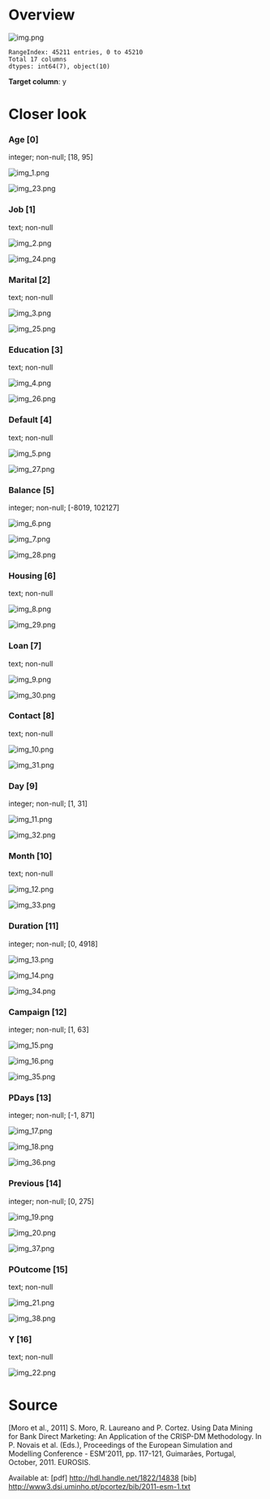 # Overview

![img.png](img.png)

```text
RangeIndex: 45211 entries, 0 to 45210
Total 17 columns
dtypes: int64(7), object(10)
```

**Target column**: y

# Closer look

### Age [0]

integer; non-null; [18, 95]

![img_1.png](img_1.png)

![img_23.png](img_23.png)

### Job [1]

text; non-null

![img_2.png](img_2.png)

![img_24.png](img_24.png)

### Marital [2]

text; non-null

![img_3.png](img_3.png)

![img_25.png](img_25.png)

### Education [3]

text; non-null

![img_4.png](img_4.png)

![img_26.png](img_26.png)

### Default [4]

text; non-null

![img_5.png](img_5.png)

![img_27.png](img_27.png)

### Balance [5]

integer; non-null; [-8019, 102127]

![img_6.png](img_6.png)

![img_7.png](img_7.png)

![img_28.png](img_28.png)

### Housing [6]

text; non-null

![img_8.png](img_8.png)

![img_29.png](img_29.png)

### Loan [7]

text; non-null

![img_9.png](img_9.png)

![img_30.png](img_30.png)

### Contact [8]

text; non-null

![img_10.png](img_10.png)

![img_31.png](img_31.png)

### Day [9]

integer; non-null; [1, 31]

![img_11.png](img_11.png)

![img_32.png](img_32.png)

### Month [10]

text; non-null

![img_12.png](img_12.png)

![img_33.png](img_33.png)

### Duration [11]

integer; non-null; [0, 4918]

![img_13.png](img_13.png)

![img_14.png](img_14.png)

![img_34.png](img_34.png)

### Campaign [12]

integer; non-null; [1, 63]

![img_15.png](img_15.png)

![img_16.png](img_16.png)

![img_35.png](img_35.png)

### PDays [13]

integer; non-null; [-1, 871]

![img_17.png](img_17.png)

![img_18.png](img_18.png)

![img_36.png](img_36.png)

### Previous [14]

integer; non-null; [0, 275]

![img_19.png](img_19.png)

![img_20.png](img_20.png)

![img_37.png](img_37.png)

### POutcome [15]

text; non-null

![img_21.png](img_21.png)

![img_38.png](img_38.png)

### Y [16]

text; non-null

![img_22.png](img_22.png)

# Source

[Moro et al., 2011] S. Moro, R. Laureano and P. Cortez. Using Data Mining for Bank Direct Marketing: An Application of
the CRISP-DM Methodology.
In P. Novais et al. (Eds.), Proceedings of the European Simulation and Modelling Conference - ESM'2011, pp. 117-121,
Guimarães, Portugal, October, 2011. EUROSIS.

Available at: [pdf] http://hdl.handle.net/1822/14838
[bib] http://www3.dsi.uminho.pt/pcortez/bib/2011-esm-1.txt
